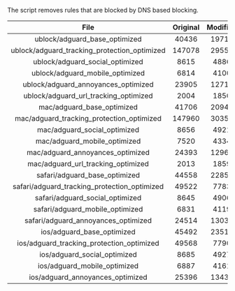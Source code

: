 The script removes rules that are blocked by DNS based blocking.


| File | Original | Modified |
|:----:|:-----:|:-----:|
| ublock/adguard_base_optimized | 40436 | 19711 |
| ublock/adguard_tracking_protection_optimized | 147078 | 29553 |
| ublock/adguard_social_optimized | 8615 | 4886 |
| ublock/adguard_mobile_optimized | 6814 | 4100 |
| ublock/adguard_annoyances_optimized | 23905 | 12719 |
| ublock/adguard_url_tracking_optimized | 2004 | 1850 |
| mac/adguard_base_optimized | 41706 | 20941 |
| mac/adguard_tracking_protection_optimized | 147960 | 30355 |
| mac/adguard_social_optimized | 8656 | 4921 |
| mac/adguard_mobile_optimized | 7520 | 4334 |
| mac/adguard_annoyances_optimized | 24393 | 12965 |
| mac/adguard_url_tracking_optimized | 2013 | 1859 |
| safari/adguard_base_optimized | 44558 | 22857 |
| safari/adguard_tracking_protection_optimized | 49522 | 7783 |
| safari/adguard_social_optimized | 8645 | 4906 |
| safari/adguard_mobile_optimized | 6831 | 4119 |
| safari/adguard_annoyances_optimized | 24514 | 13034 |
| ios/adguard_base_optimized | 45492 | 23513 |
| ios/adguard_tracking_protection_optimized | 49568 | 7790 |
| ios/adguard_social_optimized | 8685 | 4927 |
| ios/adguard_mobile_optimized | 6887 | 4161 |
| ios/adguard_annoyances_optimized | 25396 | 13439 |